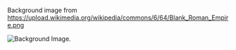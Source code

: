 Background image from https://upload.wikimedia.org/wikipedia/commons/6/64/Blank_Roman_Empire.png

![Background Image](https://upload.wikimedia.org/wikipedia/commons/6/64/Blank_Roman_Empire.png).
